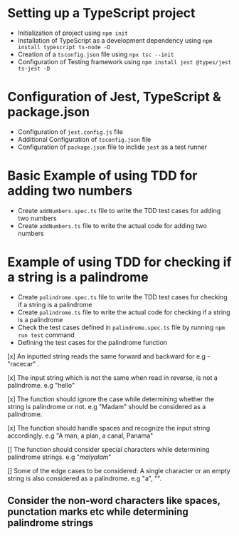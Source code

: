 # Setting up a TypeScript project

- Initialization of project using `npm init`
- Installation of TypeScript as a development dependency using `npm install typescript ts-node -D`
- Creation of a `tsconfig.json` file using `npx tsc --init`
- Configuration of Testing framework using `npm install jest @types/jest ts-jest -D`

# Configuration of Jest, TypeScript & package.json

- Configuration of `jest.config.js` file
- Additional Configuration of `tsconfig.json` file
- Configuration of `package.json` file to inclide `jest` as a test runner

# Basic Example of using TDD for adding two numbers

- Create `addNumbers.spec.ts` file to write the TDD test cases for adding two numbers
- Create `addNumbers.ts` file to write the actual code for adding two numbers

# Example of using TDD for checking if a string is a palindrome

- Create `palindrome.spec.ts` file to write the TDD test cases for checking if a string is a palindrome
- Create `palindrome.ts` file to write the actual code for checking if a string is a palindrome
- Check the test cases defined in `palindrome.spec.ts` file by running `npm run test` command
- Defining the test cases for the palindrome function

[x] An inputted string reads the same forward and backward for e.g - "racecar" .

[x] The input string which is not the same when read in reverse, is not a palindrome. e.g "hello"

[x] The function should ignore the case while determining whether the string is palindrome or not. e.g "Madam" should be considered as a palindrome.

[x] The function should handle spaces and recognize the input string accordingly. e.g "A man, a plan, a canal, Panama"

[] The function should consider special characters while determining palindrome strings. e.g "$malyalam$"

[] Some of the edge cases to be considered: A single character or an empty string is also considered as a palindrome. e.g "a", "".

## Consider the non-word characters like spaces, punctation marks etc while determining palindrome strings
